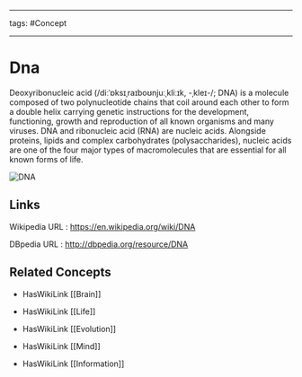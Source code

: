 




---

tags: #Concept

---
# Dna


Deoxyribonucleic acid (/diːˈɒksɪˌraɪboʊnjuːˌkliːɪk, -ˌkleɪ-/; DNA) is a molecule composed of two polynucleotide chains that coil around each other to form a double helix carrying genetic instructions for the development, functioning, growth and reproduction of all known organisms and many viruses. DNA and ribonucleic acid (RNA) are nucleic acids. Alongside proteins, lipids and complex carbohydrates (polysaccharides), nucleic acids are one of the four major types of macromolecules that are essential for all known forms of life.

![DNA](http://commons.wikimedia.org/wiki/Special:FilePath/DNA_Structure+Key+Labelled.pn_NoBB.png?width=300)


## Links


Wikipedia URL : https://en.wikipedia.org/wiki/DNA

DBpedia URL : http://dbpedia.org/resource/DNA


## Related Concepts


- HasWikiLink [[Brain]]

- HasWikiLink [[Life]]

- HasWikiLink [[Evolution]]

- HasWikiLink [[Mind]]

- HasWikiLink [[Information]]